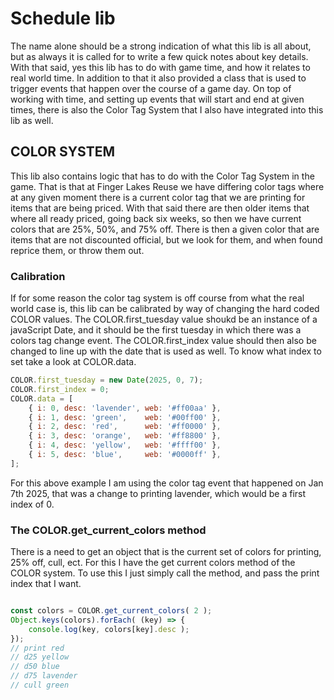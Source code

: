 # Schedule lib

The name alone should be a strong indication of what this lib is all about, but as always it is called for to write a few quick notes about key details. With that said, yes this lib has to do with game time, and how it relates to real world time. In addition to that it also provided a class that is used to trigger events that happen over the course of a game day. On top of working with time, and setting up events that will start and end at given times, there is also the Color Tag System that I also have integrated into this lib as well.

## COLOR SYSTEM

This lib also contains logic that has to do with the Color Tag System in the game. That is that at Finger Lakes Reuse we have differing color tags where at any given moment there is a current color tag that we are printing for items that are being priced. With that said there are then older items that where all ready priced, going back six weeks, so then we have current colors that are 25%, 50%, and 75% off. There is then a given color that are items that are not discounted official, but we look for them, and when found reprice them, or throw them out.

### Calibration

If for some reason the color tag system is off course from what the real world case is, this lib can be calibrated by way of changing the hard coded COLOR values. The COLOR.first\_tuesday value shoukd be an instance of a javaScript Date, and it should be the first tuesday in which there was a colors tag change event. The COLOR.first\_index value should then also be changed to line up with the date that is used as well. To know what index to set take a look at COLOR.data.

```js
COLOR.first_tuesday = new Date(2025, 0, 7);
COLOR.first_index = 0;
COLOR.data = [
    { i: 0, desc: 'lavender', web: '#ff00aa' },
    { i: 1, desc: 'green',    web: '#00ff00' },
    { i: 2, desc: 'red',      web: '#ff0000' },
    { i: 3, desc: 'orange',   web: '#ff8800' },
    { i: 4, desc: 'yellow',   web: '#ffff00' },
    { i: 5, desc: 'blue',     web: '#0000ff' },
];
```

For this above example I am using the color tag event that happened on Jan 7th 2025, that was a change to printing lavender, which would be a first index of 0.

### The COLOR.get_current_colors method

There is a need to get an object that is the current set of colors for printing, 25% off, cull, ect. For this I have the get current colors method of the COLOR system. To use this I just simply call the method, and pass the print index that I want.

```js

const colors = COLOR.get_current_colors( 2 );
Object.keys(colors).forEach( (key) => {
    console.log(key, colors[key].desc );
});
// print red
// d25 yellow
// d50 blue
// d75 lavender
// cull green
```


